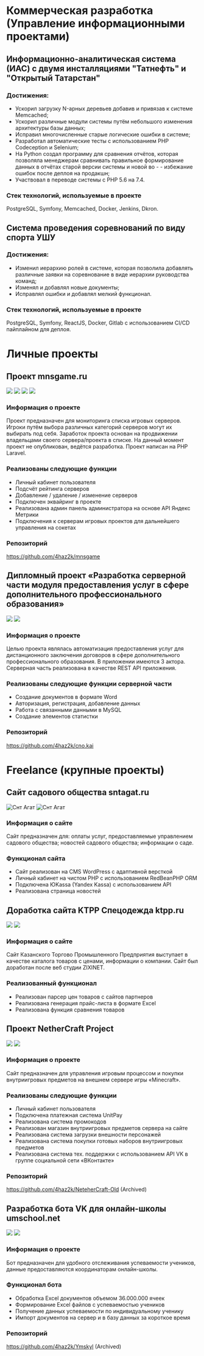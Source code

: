 # Коммерческая разработка (Управление информационными проектами)
## Информационно-аналитическая система (ИАС) с двумя инсталляциями "Татнефть" и "Открытый Татарстан"
### Достижения:
- Ускорил загрузку N-арных деревьев добавив и привязав к системе Memcached;
- Ускорил различные модули системы путём небольшого изменения архитектуры базы данных;
- Исправил многочисленные старые логические ошибки в системе;
- Разработал автоматические тесты с использованием PHP Codeception и Selenium;
- На Python создал программу для сравнения отчётов, которая позволяла менеджерам сравнивать правильное формирование данных в отчётах старой версии системы и новой во - - избежание ошибок после деплоя на продакшн;
- Участвовал в переводе системы с PHP 5.6 на 7.4.

### Стек технологий, используемые в проекте
PostgreSQL, Symfony, Memcached, Docker, Jenkins, Dkron.

## Cистема проведения соревнований по виду спорта УШУ
### Достижения:
- Изменил иерархию ролей в системе, которая позволила добавлять различные заявки на соревнование в виде иерархии руководства команд;
- Изменял и добавлял новые документы;
- Исправлял ошибки и добавлял мелкий функционал.

### Стек технологий, используемые в проекте
PostgreSQL, Symfony, ReactJS, Docker, Gitlab c использованием CI/CD пайплайном для деплоя.

# Личные проекты
## Проект mnsgame.ru
![](https://github.com/4haz2k/portfolio/blob/e1d51f02f7e160be4475fd41314ccc51b71e63d6/mns-1.png)
![](https://github.com/4haz2k/portfolio/blob/e1d51f02f7e160be4475fd41314ccc51b71e63d6/mns-2.png)
![](https://github.com/4haz2k/portfolio/blob/e1d51f02f7e160be4475fd41314ccc51b71e63d6/mns-3.png)
![](https://github.com/4haz2k/portfolio/blob/e1d51f02f7e160be4475fd41314ccc51b71e63d6/mns-4.png)
### Информация о проекте
Проект предназначен для мониторинга списка игровых серверов. Игроки путём выбора различных категорий серверов могут их выбирать под себя. Заработок проекта основан на продвижении владельцами своего сервера/проекта в списке. На данный момент проект не опубликован, ведётся разработка. Проект написан на PHP Laravel.
### Реализованы следующие функции
-	Личный кабинет пользователя
-	Подсчёт рейтинга серверов
-	Добавление / удаление / изменение серверов
-	Подключен эквайринг в проекте
-	Реализована админ панель администратора на основе API Яндекс Метрики 
- 	Подключения к серверам игровых проектов для дальнейшего управления на сокетах
### Репозиторий
https://github.com/4haz2k/mnsgame
## Дипломный проект «Разработка серверной части модуля предоставления услуг в сфере дополнительного профессионального образования» 
![](https://github.com/4haz2k/portfolio/blob/77b748e69cd17aec9a1478b3abac777f8dbd3f9f/cno-1.png)
![](https://github.com/4haz2k/portfolio/blob/77b748e69cd17aec9a1478b3abac777f8dbd3f9f/cno-2.png)
### Информация о проекте
Целью проекта являлась автоматизация предоставления услуг для дистанционного заключения договоров в сфере дополнительного профессионального образования. В приложении имеются 3 актора. Серверная часть реализована в качестве REST API приложения.
### Реализованы следующие функции серверной части
-	Создание документов в формате Word
-	Авторизация, регистрация, добавление данных
-	Работа с связанными данными в MySQL
-	Создание элементов статистки

### Репозиторий
https://github.com/4haz2k/cno.kai

# Freelance (крупные проекты)
## Сайт садового общества sntagat.ru
![Снт Агат](https://github.com/4haz2k/portfolio/blob/e1d51f02f7e160be4475fd41314ccc51b71e63d6/sntagat-1.png)
![Снт Агат](https://github.com/4haz2k/portfolio/blob/e1d51f02f7e160be4475fd41314ccc51b71e63d6/sntagat-2.png)
### Информация о сайте
  Сайт предназначен для: оплаты услуг, предоставляемые управлением садового общества; новостей садового общества; информации о саде.
### Функционал сайта
-	Сайт реализован на CMS WordPress с адаптивной версткой
-	Личный кабинет на чистом PHP с использованием RedBeanPHP ORM
-	Подключена ЮKassa (Yandex Kassa) с использованием API
-	Реализована страница новостей 
	
## Доработка сайта KTPP Спецодежда ktpp.ru
![](https://github.com/4haz2k/portfolio/blob/e1d51f02f7e160be4475fd41314ccc51b71e63d6/ktpp-1.png)
![](https://github.com/4haz2k/portfolio/blob/e1d51f02f7e160be4475fd41314ccc51b71e63d6/ktpp-2.png)
### Информация о сайте
Сайт Казанского Торгово Промышленного Предприятия выступает в качестве каталога товаров с ценами, информации о компании. Сайт был доработан после веб студии ZIXINET.
### Реализованный функционал
-	Реализован парсер цен товаров с сайтов партнеров
-	Реализована генерация прайс-листа в формате Excel
-	Реализована функция сравнения товаров 

## Проект NetherCraft Project
![](https://github.com/4haz2k/portfolio/blob/e1d51f02f7e160be4475fd41314ccc51b71e63d6/ncp-1.png)
![](https://github.com/4haz2k/portfolio/blob/e1d51f02f7e160be4475fd41314ccc51b71e63d6/ncp-2.png)
### Информация о проекте
Сайт предназначен для управления игровым процессом и покупки внутриигровых предметов на внешнем сервере игры «Minecraft». 
### Реализованы следующие функции
-	Личный кабинет пользователя
-	Подключена платежная система UnitPay
-	Реализована система промокодов
-	Реализован магазин внутриигровых предметов сервера на сайте
-	Реализована система загрузки внешности персонажей
-	Реализована система покупки готовых наборов внутриигровых предметов
-	Реализована система тех. поддержки с использованием API VK в группе социальной сети «ВКонтакте»
### Репозиторий
https://github.com/4haz2k/NeteherCraft-Old (Archived)
## Разработка бота VK для онлайн-школы umschool.net
![](https://github.com/4haz2k/portfolio/blob/e1d51f02f7e160be4475fd41314ccc51b71e63d6/umschool-1.png)
![](https://github.com/4haz2k/portfolio/blob/e1d51f02f7e160be4475fd41314ccc51b71e63d6/umschool-2.png)
### Информация о проекте
Бот предназначен для удобного отслеживания успеваемости учеников, данные предоставляются координаторам онлайн-школы.  
### Функционал бота
-	Обработка Excel документов объемом 36.000.000 ячеек
-	Формирование Excel файлов с успеваемостью учеников
-	Получение данных успеваемости по индивидуальному ученику  
-	Импорт документов на сервер и в базу данных за короткое время 
### Репозиторий
https://github.com/4haz2k/Ymskyl (Archived)
